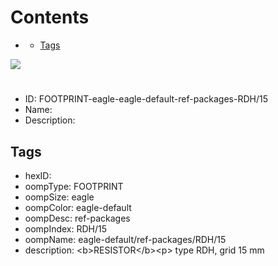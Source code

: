 



Contents
========

* [](#)
	* [Tags](#tags)
  
![][im]
# 

- ID: FOOTPRINT-eagle-eagle-default-ref-packages-RDH/15
- Name: 
- Description: 

## Tags

- hexID: 
- oompType: FOOTPRINT
- oompSize: eagle
- oompColor: eagle-default
- oompDesc: ref-packages
- oompIndex: RDH/15
- oompName: eagle-default/ref-packages/RDH/15
- description: &lt;b&gt;RESISTOR&lt;/b&gt;&lt;p&gt;&#xD;
type RDH, grid 15 mm



[im]: image.png
